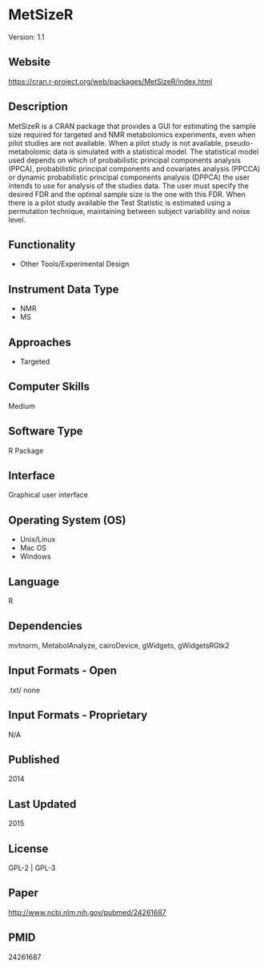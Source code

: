 # MetSizeR
Version: 1.1

## Website
https://cran.r-project.org/web/packages/MetSizeR/index.html

## Description
MetSizeR is a CRAN package that provides a GUI for estimating the sample size required for targeted and NMR metabolomics experiments, even when pilot studies are not available. When a pilot study is not available, pseudo-metabolomic data is simulated with a statistical model. The statistical model used depends on which of probabilistic principal components analysis (PPCA), probabilistic principal components and covariates analysis (PPCCA) or dynamic probabilistic principal components analysis (DPPCA) the user intends to use for analysis of the studies data. The user must specify the desired FDR and the optimal sample size is the one with this FDR. When there is a pilot study available the Test Statistic is estimated using a permutation technique, maintaining between subject variability and noise level.

## Functionality
- Other Tools/Experimental Design

## Instrument Data Type
- NMR
- MS

## Approaches
- Targeted

## Computer Skills
Medium

## Software Type
R Package

## Interface
Graphical user interface

## Operating System (OS)
- Unix/Linux
- Mac OS
- Windows

## Language
R

## Dependencies
mvtnorm, MetabolAnalyze, cairoDevice, gWidgets, gWidgetsRGtk2

## Input Formats - Open
.txt/ none

## Input Formats - Proprietary
N/A

## Published
2014

## Last Updated
2015

## License
GPL-2 | GPL-3

## Paper
http://www.ncbi.nlm.nih.gov/pubmed/24261687

## PMID
24261687
